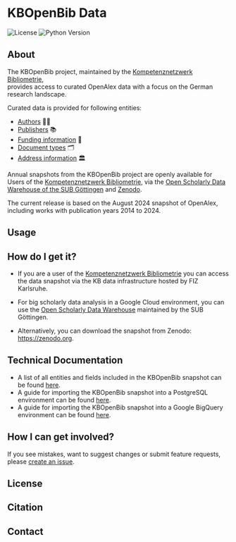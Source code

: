 # KBOpenBib Data

![License](https://img.shields.io/badge/License-Not%20defined-red)
![Python Version](https://img.shields.io/badge/Python-3.11-blue)

## About

The KBOpenBib project, maintained by the [Kompetenznetzwerk Bibliometrie](https://bibliometrie.info),  
provides access to curated OpenAlex data with a focus on the German research landscape.

Curated data is provided for following entities: 

- [Authors](examples/authors.md) 👩‍🎓
- [Publishers](examples/publishers.md) 📚
- [Funding information](examples/funder_information.md) 📄
- [Document types](examples/document_types.md) 🗂️
- [Address information](examples/address_information.md) 🏛️

Annual snapshots from the KBOpenBib project are openly available for Users of the 
[Kompetenznetzwerk Bibliometrie](https://bibliometrie.info), via the 
[Open Scholarly Data Warehouse of the SUB Göttingen](https://subugoe.github.io/scholcomm_analytics/data.html)
and [Zenodo](https://zenodo.org).

The current release is based on the August 2024 snapshot of OpenAlex, including works
with publication years 2014 to 2024.

## Usage

## How do I get it?

- If you are a user of the [Kompetenznetzwerk Bibliometrie](https://bibliometrie.info)
you can access the data snapshot via the KB data infrastructure hosted by FIZ Karlsruhe.

- For big scholarly data analysis in a Google Cloud environment, you can use the 
[Open Scholarly Data Warehouse](https://subugoe.github.io/scholcomm_analytics/data.html)
maintained by the SUB Göttingen.

- Alternatively, you can download the snapshot from Zenodo: https://zenodo.org. 




## Technical Documentation

- A list of all entities and fields included in the KBOpenBib snapshot can be found
[here](examples/working_with_kbopenbib_data.md).
- A guide for importing the KBOpenBib snapshot into a PostgreSQL environment can be 
found [here](examples/working_with_postgresql.md).
- A guide for importing the KBOpenBib snapshot into a Google BigQuery environment can be 
found [here](examples/working_with_bigquery.md).

## How I can get involved?

If you see mistakes, want to suggest changes or submit feature requests, please 
[create an issue](https://github.com/kbopenbib/kbopenbib_data/issues).

## License

## Citation

## Contact



